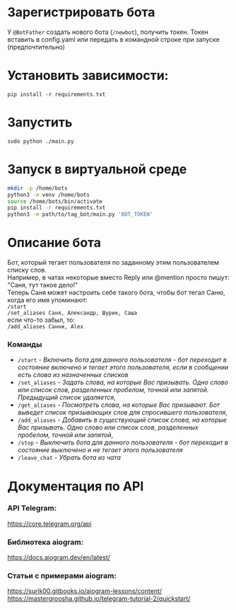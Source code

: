 # Зарегистрировать бота

У `@BotFather` создать нового бота (`/newbot`), получить токен.
Токен вставить в config.yaml или передать в командной строке при запуске (предпочтительно)

# Установить зависимости:
```pip install -r requirements.txt```

# Запустить
```sudo python ./main.py```

# Запуск в виртуальной среде

```sh
mkdir -p /home/bots
python3 -m venv /home/bots
source /home/bots/bin/activate
pip install -r requirements.txt
python3 -m path/to/tag_bot/main.py 'BOT_TOKEN'
```

# Описание бота

Бот, который тегает пользователя по заданному этим пользователем списку слов.  
Например, в чатах некоторые вместо Reply или @mention просто пишут: "Саня, тут такое дело!"  
Теперь Саня может настроить себе такого бота, чтобы бот тегал Саню, когда его имя упоминают:  
`/start`  
`/set_aliases Саня, Александр, Шурик, Саша`  
если что-то забыл, то:  
`/add_aliases Санни, Alex`  

### Команды
+ `/start` - _Включить бота для данного пользователя - бот переходит в состояние *включено* и тегает этого пользователя, если в сообщении есть слова из назначенных списков_
+ `/set_aliases` - _Задать слова, на которые Вас призывать. Одно слово или список слов, разделенных пробелом, точной или запятой. Предыдущий список удаляется_,
+ `/get_aliases` - _Посмотреть слова, на которые Вас призывают. Бот выведет список призывающих слов для спросившего пользователя_,
+ `/add_aliases` - _Добавить в существующий список слова, на которые Вас призывать. Одно слово или список слов, разделенных пробелом, точной или запятой_,
+ `/stop` - _Выключить бота для данного пользователя - бот переходит в состояние *выключено* и не тегает этого пользователя_
+ `/leave_chat` - _Убрать бота из чата_

# Документация по API

### API Telegram:
https://core.telegram.org/api

### Библиотека aiogram:
https://docs.aiogram.dev/en/latest/

### Статьи с примерами aiogram:
https://surik00.gitbooks.io/aiogram-lessons/content/  
https://mastergroosha.github.io/telegram-tutorial-2/quickstart/  

